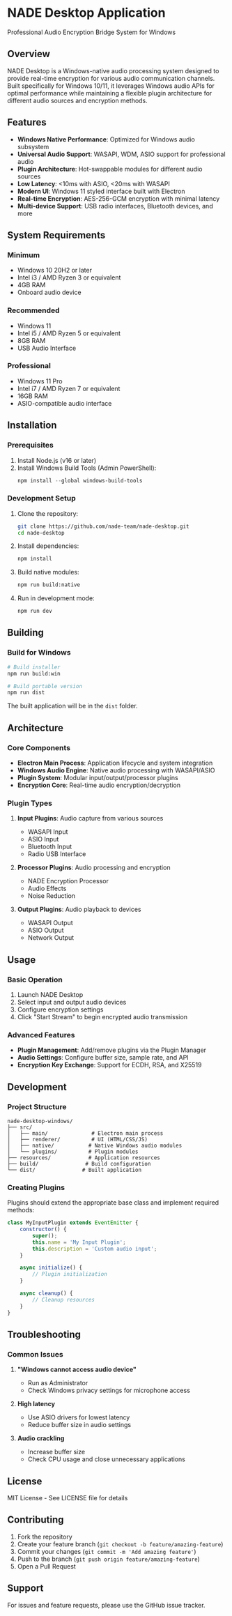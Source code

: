 # NADE Desktop Application

Professional Audio Encryption Bridge System for Windows

## Overview

NADE Desktop is a Windows-native audio processing system designed to provide real-time encryption for various audio communication channels. Built specifically for Windows 10/11, it leverages Windows audio APIs for optimal performance while maintaining a flexible plugin architecture for different audio sources and encryption methods.

## Features

- **Windows Native Performance**: Optimized for Windows audio subsystem
- **Universal Audio Support**: WASAPI, WDM, ASIO support for professional audio
- **Plugin Architecture**: Hot-swappable modules for different audio sources
- **Low Latency**: <10ms with ASIO, <20ms with WASAPI
- **Modern UI**: Windows 11 styled interface built with Electron
- **Real-time Encryption**: AES-256-GCM encryption with minimal latency
- **Multi-device Support**: USB radio interfaces, Bluetooth devices, and more

## System Requirements

### Minimum
- Windows 10 20H2 or later
- Intel i3 / AMD Ryzen 3 or equivalent
- 4GB RAM
- Onboard audio device

### Recommended
- Windows 11
- Intel i5 / AMD Ryzen 5 or equivalent
- 8GB RAM
- USB Audio Interface

### Professional
- Windows 11 Pro
- Intel i7 / AMD Ryzen 7 or equivalent
- 16GB RAM
- ASIO-compatible audio interface

## Installation

### Prerequisites

1. Install Node.js (v16 or later)
2. Install Windows Build Tools (Admin PowerShell):
   ```powershell
   npm install --global windows-build-tools
   ```

### Development Setup

1. Clone the repository:
   ```bash
   git clone https://github.com/nade-team/nade-desktop.git
   cd nade-desktop
   ```

2. Install dependencies:
   ```bash
   npm install
   ```

3. Build native modules:
   ```bash
   npm run build:native
   ```

4. Run in development mode:
   ```bash
   npm run dev
   ```

## Building

### Build for Windows

```bash
# Build installer
npm run build:win

# Build portable version
npm run dist
```

The built application will be in the `dist` folder.

## Architecture

### Core Components

- **Electron Main Process**: Application lifecycle and system integration
- **Windows Audio Engine**: Native audio processing with WASAPI/ASIO
- **Plugin System**: Modular input/output/processor plugins
- **Encryption Core**: Real-time audio encryption/decryption

### Plugin Types

1. **Input Plugins**: Audio capture from various sources
   - WASAPI Input
   - ASIO Input
   - Bluetooth Input
   - Radio USB Interface

2. **Processor Plugins**: Audio processing and encryption
   - NADE Encryption Processor
   - Audio Effects
   - Noise Reduction

3. **Output Plugins**: Audio playback to devices
   - WASAPI Output
   - ASIO Output
   - Network Output

## Usage

### Basic Operation

1. Launch NADE Desktop
2. Select input and output audio devices
3. Configure encryption settings
4. Click "Start Stream" to begin encrypted audio transmission

### Advanced Features

- **Plugin Management**: Add/remove plugins via the Plugin Manager
- **Audio Settings**: Configure buffer size, sample rate, and API
- **Encryption Key Exchange**: Support for ECDH, RSA, and X25519

## Development

### Project Structure

```
nade-desktop-windows/
├── src/
│   ├── main/              # Electron main process
│   ├── renderer/          # UI (HTML/CSS/JS)
│   ├── native/           # Native Windows audio modules
│   └── plugins/          # Plugin modules
├── resources/            # Application resources
├── build/               # Build configuration
└── dist/               # Built application
```

### Creating Plugins

Plugins should extend the appropriate base class and implement required methods:

```javascript
class MyInputPlugin extends EventEmitter {
    constructor() {
        super();
        this.name = 'My Input Plugin';
        this.description = 'Custom audio input';
    }

    async initialize() {
        // Plugin initialization
    }

    async cleanup() {
        // Cleanup resources
    }
}
```

## Troubleshooting

### Common Issues

1. **"Windows cannot access audio device"**
   - Run as Administrator
   - Check Windows privacy settings for microphone access

2. **High latency**
   - Use ASIO drivers for lowest latency
   - Reduce buffer size in audio settings

3. **Audio crackling**
   - Increase buffer size
   - Check CPU usage and close unnecessary applications

## License

MIT License - See LICENSE file for details

## Contributing

1. Fork the repository
2. Create your feature branch (`git checkout -b feature/amazing-feature`)
3. Commit your changes (`git commit -m 'Add amazing feature'`)
4. Push to the branch (`git push origin feature/amazing-feature`)
5. Open a Pull Request

## Support

For issues and feature requests, please use the GitHub issue tracker.